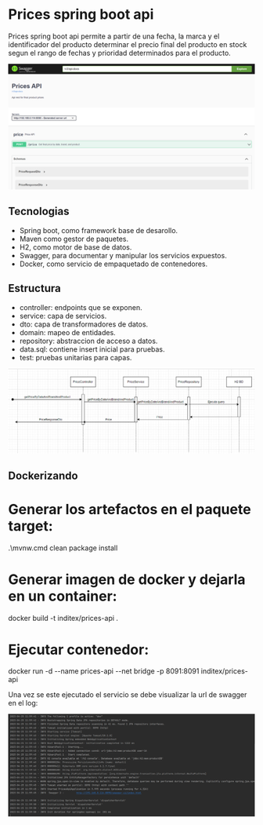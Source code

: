 # Prices spring boot api

Prices spring boot api permite a partir de una fecha, la marca y el identificador del producto determinar el precio final 
del producto en stock segun el rango de fechas y prioridad determinados para el producto.

![img_2.png](documents/swagger_home.png)

## Tecnologias

- Spring boot, como framework base de desarollo.
- Maven como gestor de paquetes.
- H2, como motor de base de datos.
- Swagger, para documentar y manipular los servicios expuestos.
- Docker, como servicio de empaquetado de contenedores.

## Estructura

- controller: endpoints que se exponen.
- service: capa de servicios.
- dto: capa de transformadores de datos.
- domain: mapeo de entidades. 
- repository: abstraccion de acceso a datos.
- data.sql: contiene insert inicial para pruebas.
- test: pruebas unitarias para capas.

![img_1.png](documents/sequence_diagram.png)


## Dockerizando

# Generar los artefactos en el paquete target:

.\mvnw.cmd clean package install

# Generar imagen de docker y dejarla en un container:

docker build -t inditex/prices-api .

# Ejecutar contenedor:

docker run -d  --name prices-api  --net bridge  -p 8091:8091  inditex/prices-api

Una vez se este ejecutado el servicio se debe visualizar la url de swagger en el log:

![img.png](documents/log.png)


